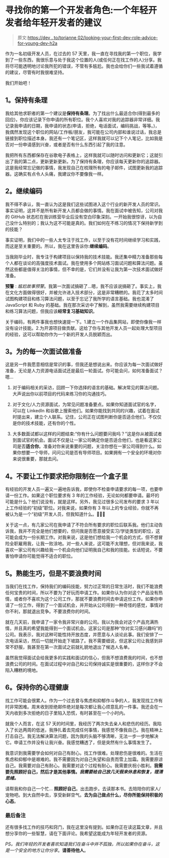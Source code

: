 # 寻找你的第一个开发者角色:一个年轻开发者给年轻开发者的建议

> 原文:[https://dev . to/torianne 02/looking-your-first-dev-role-advice-for-young-dev-h2a](https://dev.to/torianne02/looking-for-your-first-dev-role-advice-for-young-devs-by-a-young-dev-h2a)

作为一名初级开发人员，在过去的 57 天里，我一直在寻找我的第一个职位，我学到了一些东西，我很乐意与处于我这个位置的人(或任何正在找工作的人)分享。我将尽可能透明地讨论我所犯的错误，不管有多尴尬。我也会给你们一些我试着遵循的建议，尽管有时我很难坚持。

我们开始吧！

## [](#1-stay-organized)1。保持有条理

我给其他求职者的第一个建议是**保持有条理**。为了找出什么最适合你(得到最多的回应)，你应该记录下你申请的所有职位。我个人喜欢对我的追踪器非常详细。我记录我申请的日期，我申请的状态(申请，拒绝，电话面试，编码挑战，等等。)，我偶然发现这个职位的网站/工作板/朋友，我可能在公司内部和谁说过话，我总是链接到职位描述本身。我还有一个笔记区，这样我就可以记下个人笔记，比如我是否对一份申请感到兴奋，或者是否有什么东西引起了我的注意。

我把所有东西都保存在谷歌电子表格上，这样我就可以随时访问和更新它；这就引出了我的第二点，更新更新更新。为了保持有条理，你应该每天更新你的追踪器。这是我经常忘记做的事情，我发现自己在梳理所有的电子邮件，试图更新我的追踪器。这确实有点令人头痛，我建议你不要像我一样。

## [](#2-continue-coding)2。继续编码

我不得不承认，我一直认为这是我们这些试图进入这个行业的新开发人员的常识。事实证明，这并不是所有新开发人员都会做的事情。我在面试中被告知，公司对我的 GitHub 状态栏在我训练营毕业后没有空白印象深刻。一开始我很惊讶，以为自己没什么特别的；我认为这不可能是真的。我们如何在不练习的情况下保持新学到的技能？

事实证明，我们中的一些人太专注于找工作，以至于没有花时间继续学习和实践，而这是至关重要的。所以，我在这里告诉你:**继续编码**。

当我刚毕业时，我专注于构建项目以保持我的技术技能。我还集中精力准备那些每个人都在谈论的高强度技术面试。我在使用多个网站练习面试问题和算法问题。虽然这些都是值得关注的事情，但不幸的是，它们并没有让我为第一次技术面试做好准备。

**预警** : *尴尬故事预警*。我第一次面试搞砸了…嗯，我不应该说搞砸了。事实上，我在文化方面做得很好，并被允许进入技术部分，这是非常糟糕的。我花了太多时间试图构建项目和练习算法问题，以至于忘记了我所学的语言基础。我也混淆了 JavaScript 和 Ruby 的基础。我在那次采访中了解到，虽然我需要继续构建项目和练习算法问题，但我应该**经常复习基础知识**。

关于编码，有两件事我也想快速提一下。1.建立一个作品集网站，即使你像我一样没有设计技能。2.为开源项目做贡献。这给了你与其他开发人员一起处理大型项目的经验，这可以帮助你作为一个新的开发人员脱颖而出。

## [](#3-prepare-for-every-interview)3。为**的每一次**面试做准备

这是另一件我愿意相信是常识的事，但我还是想说出来。你应该为每一次面试做好准备，无论是人力资源电话面试还是最后一轮面试。你可能会问，如何准备面试？嗯…

1.  对于编码相关的采访，回顾一下你选择的语言的基础。解决常见的算法问题。大声说出你以前项目的代码来练习你的沟通技巧。

2.  对于文化/人力资源面试，为常见问题准备要点。如果你知道面试官的名字，可以在 LinkedIn 和谷歌上搜索他们。如果你能找到共同的兴趣，试着在面试时提出来，建立个人联系。记住，公司正在试图判断你是否适合他们，不仅仅是你的技术技能，还有你的个性。

3.  大多数面试都以这样的问题结束:“你有什么问题要问我吗？”这是你从被面试者到面试官的机会。面试不仅是让一家公司确定你是否适合他们，也是看这家公司是否**适合你**。准备对你来说重要的问题，关注你想在一家公司得到什么。如果你想要一个导师，问问公司是否有导师项目。如果拥有一个安全的环境对你来说很重要，那就去问。

## [](#4-dont-let-job-requirements-put-you-in-a-box)4。不要让工作要求把你限制在一个盒子里

有经验的开发人员一遍又一遍地告诉我，即使你不检查申请要求的每一项，也要申请一份工作。如果这个职位要求有 3 年的工作经验，无论如何都要申请。最坏的可能是什么？他们说没有，就是这样。另外，我见过很多公司发布的要求 3 年以上工作经验的“初级”职位。对我来说，如果你有 3 年以上的专业经验，你就不再被认为是一个“初级”开发人员，但我知道什么。🤷🏼‍♀️

关于这一点，有几家公司在我申请了不符合所有要求的职位后联系我。他们主动告诉我，我并不完全是他们想要的，但问我是否愿意接受实习/学徒类型的职位，这可能会成为一份长期工作。对我来说，这是他们想给我一个机会的方式，但不想冒险全职雇用我，让我一败涂地。对一些人来说，这可能不太理想，但对我来说，我喜欢一家公司有兴趣给我一个机会向他们证明我自己和我的技能。长话短说，不要害怕申请你可能觉得不适合的职位。

## [](#5-practice-makes-perfect-but-do-not-waste-your-time)5。熟能生巧，但是**不要浪费时间**

当我们在找工作，保持我们的编码技能，努力过正常的日常生活时，我们不能浪费任何宝贵的时间，所以不要为了好玩而申请工作。如果你认为你对这个产品没有热情，或者你不喜欢为这个公司工作，那就不要浪费时间去申请这份工作。如果你申请了一份工作，得到了一个面试机会，并开始从公司得到一种奇怪的感觉，事情对你不利，那就退出竞争。不要浪费你的时间。

就在几天前，我申请了一家令我非常兴奋的公司。我以为我会对这个产品充满热情，并且真的希望我能得到一个面试机会。这家公司是那种“你对实习感兴趣吗”的公司。我表示，我对这种可能性持开放态度，并愿意与人谈论此事。我们安排了一次电话采访，然后一切就开始走下坡路了。我不需要细说，但这家公司让我感到非常不舒服，我甚至在第一次面试之前就礼貌地退出了候选人名单。

虽然我觉得面试会给我更多的实践和面试的信心，但我不想浪费我的时间，也不想浪费公司的时间。在面试过程中对自己和公司保持诚实是很重要的，这样你才不会陷入糟糕的境地。

## [](#6-maintain-your-mental-health)6。保持你的心理健康

找工作可能会很累人。作为一个过去曾与焦虑和抑郁作斗争的人，我发现找工作有时非常困难。周末收到拒绝邮件绝对是每次都让我心烦意乱的一件事。我还会在一天内收到多次拒绝的日子里陷入恐慌，有时甚至在一个小时内。

就我个人而言，在这 57 天的时间里，我经历了两次失去亲人和悲伤的经历。我陷入了长达两周的低迷，我挣扎着去完成任何事情，我感觉不像我自己。我在精神上打击自己。我无法解决算法问题，因为我的头脑不够清晰，无法一步一步地解决它。申请工作并没有让我兴奋。我感觉糟透了，但是突然有什么事情发生了。

我意识到我需要学会如何对自己有耐心。找工作很难。处理悲伤是很难的。生活在焦虑和抑郁中是艰难的。我不需要因为对自己失望和自责而雪上加霜。我需要原谅自己。我需要对自己有耐心。我需要对这个过程有耐心。我需要庆祝小胜利。**我需要先照顾好自己，然后才是其他事情。*我需要给自己放几天假来休息和恢复，理清思绪。***

请帮我和你自己一个忙… **照顾好自己**。出去跑步。去读那本书。去陪陪你的家人/宠物吧。到大自然中去，享受新鲜空气。**去为自己做点什么，尽你所能保持积极的心态**。

### [](#final-remarks)最后备注

还有很多找工作的技巧和窍门，我在这里没有提到。如果你正在读这篇文章，并且想分享你的一些智慧，请在下面评论。我希望这能成为年轻开发者的资源。

*PS。我们年轻的开发者喜欢知道我们在奋斗中并不孤独，所以如果你在奋斗，这是一个安全的地方让你分享*。**请善待他人**。